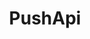 ---
layout: redoc_page
title: 'PushApi'
categories: api_docs
swagger: ../api_docs/PushApi.yml
permalink: ../pages/api_explorer/PushApi
---
